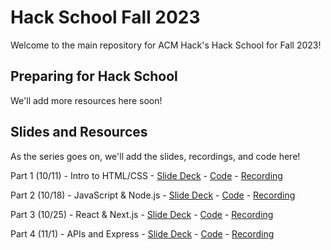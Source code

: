 # Hack School Fall 2023

Welcome to the main repository for ACM Hack's Hack School for Fall 2023!

## Preparing for Hack School

We'll add more resources here soon!

## Slides and Resources

As the series goes on, we'll add the slides, recordings, and code here!

Part 1 (10/11) - Intro to HTML/CSS - [Slide Deck](https://acmurl.com/hackschool-1-slides) - [Code](https://github.com/acmucsd/hackschool-fa23/tree/part1) - [Recording](https://acmurl.com/hackschool-1-video)

Part 2 (10/18) - JavaScript & Node.js - [Slide Deck](https://acmurl.com/hackschoolfa23-2) - [Code](https://github.com/acmucsd/hackschool-fa23/tree/part2) - [Recording](https://acmurl.com/hackschool2-video)

Part 3 (10/25) - React & Next.js - [Slide Deck](https://acmurl.com/hackschoolfa23-3) - [Code](https://github.com/acmucsd/hackschool-fa23/tree/part3) - [Recording](https://acmurl.com/hackschool-3-video)

Part 4 (11/1) - APIs and Express - [Slide Deck](https://acmurl.com/hackschool-4-slides) - [Code](https://github.com/acmucsd/hackschool-fa23/tree/part4) - [Recording](https://acmurl.com/hackschool-4-video)